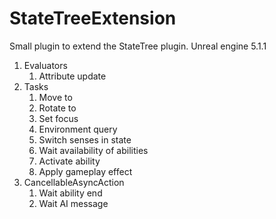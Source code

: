 # StateTreeExtension
Small plugin to extend the StateTree plugin. Unreal engine 5.1.1

1. Evaluators
   1.  Attribute update
2. Tasks
   1. Move to
   2. Rotate to
   3. Set focus
   4. Environment query
   5. Switch senses in state
   6. Wait availability of abilities
   7. Activate ability
   8. Apply gameplay effect
3. CancellableAsyncAction
   1. Wait ability end
   2. Wait AI message
